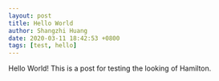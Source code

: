 ```yaml
---
layout: post
title: Hello World
author: Shangzhi Huang
date: 2020-03-11 18:42:53 +0800
tags: [test, hello]
---
```


Hello World! This is a post for testing the looking of Hamilton.
